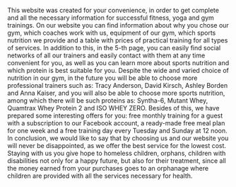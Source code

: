  This website was created for your convenience, in order to get complete and all the necessary information for successful fitness, yoga and gym trainings. On our website you can find information about why you chose our gym, which coaches work with us, equipment of our gym, which sports nutrition we provide and a table with prices of practical training for all types of services.  In addition to this, in the 5-th page, you can easily find social networks of all our trainers and easily contact with them at any time convenient for you, as well as you can learn more about sports nutrition and which protein is best suitable for you. Despite the wide and varied choice of nutrition in our gym, in the future you will be able to choose more professional trainers such as: Tracy Anderson, David Kirsch, Ashley Borden and Anna Kaiser, and you will also be able to choose more sports nutrition, among which there will be such proteins as: Syntha-6, Mutant Whey, Quamtrax Whey Protein 2 and ISO WHEY ZERO. Besides of this, we have prepared some interesting offers for you: free monthly training for a guest with a subscription to our Facebook account, a ready-made free meal plan for one week and a free training day every Tuesday and Sunday at 12 noon. In conclusion, we would like to say that by choosing us and our website you will never be disappointed, as we offer the best service for the lowest cost. Staying with us you give hope to homeless children, orphans, children with disabilities not only for a happy future, but also for their treatment, since all the money earned from your purchases goes to an orphanage where children are provided with all the services necessary for health.
